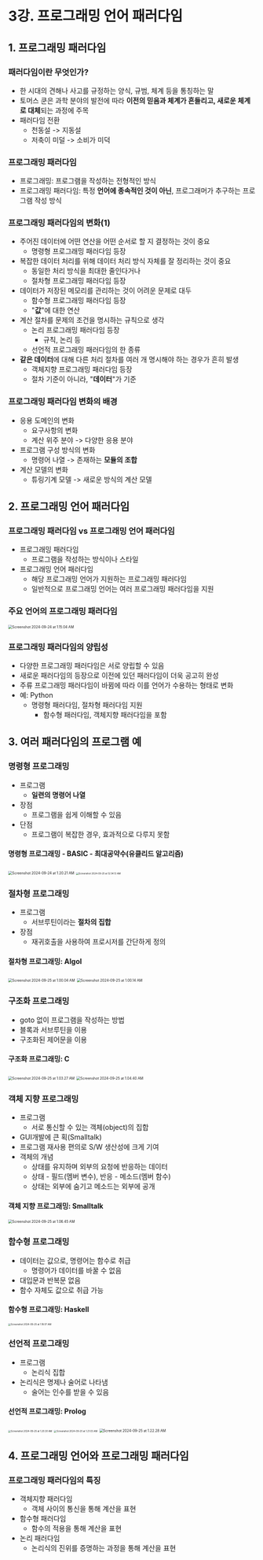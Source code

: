 # 3강. 프로그래밍 언어 패러다임

## 1. 프로그래밍 패러다임

### 패러다임이란 무엇인가?

- 한 시대의 견해나 사고를 규정하는 양식, 규범, 체계 등을 통칭하는 말
- 토머스 쿤은 과학 분야의 발전에 따라 **이전의 믿음과 체계가 흔들리고, 새로운 체계로 대체**되는 과정에 주목
- 패러다임 전환
  - 천동설 -> 지동설
  - 저축이 미덜 -> 소비가 미덕



### 프로그래밍 패러다임

- 프로그래밍: 프로그램을 작성하는 전형적인 방식
- 프로그래밍 패러다임: 특정 **언어에 종속적인 것이 아닌**, 프로그래머가 추구하는 프로그램 작성 방식



### 프로그래밍 패러다임의 변화(1)

- 주어진 데이터에 어떤 연산을 어떤 순서로 할 지 결정하는 것이 중요
  - 명령형 프로그래밍 패러다임 등장
- 복잡한 데이터 처리를 위해 데이터 처리 방식 자체를 잘 정리하는 것이 중요
  - 동일한 처리 방식을 최대한 줄인다거나
  - 절차형 프로그래밍 패러다임 등장
- 데이터가 저장된 메모리를 관리하는 것이 어려운 문제로 대두
  - 함수형 프로그래밍 패러다임 등장
  - "**값**"에 대한 연산
- 계산 절차를 문제의 조건을 명시하는 규칙으로 생각
  - 논리 프로그래밍 패러다임 등장
    - 규칙, 논리 등
  - 선언적 프로그래밍 패러다임의 한 종류
- **같은 데이터**에 대해 다른 처리 절차를 여러 개 명시해야 하는 경우가 흔히 발생
  - 객체지향 프로그래밍 패러다임 등장
  - 절차 기준이 아니라, "**데이터**"가 기준



### 프로그래밍 패러다임 변화의 배경

- 응용 도메인의 변화
  - 요구사항의 변화
  - 계산 위주 분야 -> 다양한 응용 분야
- 프로그램 구성 방식의 변화
  - 명령어 나열 -> 존재하는 **모듈의 조합**
- 계산 모델의 변화
  - 튜링기계 모델 -> 새로운 방식의 계산 모델



## 2. 프로그래밍 언어 패러다임

### 프로그래밍 패러다임 vs 프로그래밍 언어 패러다임

- 프로그래밍 패러다임
  - 프로그램을 작성하는 방식이나 스타일
- 프로그래밍 언어 패러다임
  - 해당 프로그래밍 언어가 지원하는 프로그래밍 패러다임
  - 일반적으로 프로그래밍 언어는 여러 프로그래밍 패러다임을 지원



### 주요 언어의 프로그래밍 패러다임

<img src="./assets/Screenshot 2024-09-24 at 1.15.04 AM.png" alt="Screenshot 2024-09-24 at 1.15.04 AM" style="zoom:50%;" />



### 프로그래밍 패러다임의 양립성

- 다양한 프로그래밍 패러다임은 서로 양립할 수 있음
- 새로운 패러다임의 등장으로 이전에 있던 패러다임이 더욱 공고히 완성
- 주류 프로그래밍 패러다임이 바뀜에 따라 이를 언어가 수용하는 형태로 변화
- 예: Python
  - 명령형 패러다임, 절차형 패러다임 지원
    - 함수형 패러다임, 객체지향 패러다임을 포함



## 3. 여러 패러다임의 프로그램 예

### 명령형 프로그래밍

- 프로그램
  - **일련의 명령어 나열**
- 장점
  - 프로그램을 쉽게 이해할 수 있음
- 단점
  - 프로그램이 복잡한 경우, 효과적으로 다루지 못함



#### 명령형 프로그래밍 - BASIC - 최대공약수(유클리드 알고리즘)

<img src="./assets/Screenshot 2024-09-24 at 1.20.21 AM.png" alt="Screenshot 2024-09-24 at 1.20.21 AM" style="zoom:50%;" />

<img src="./assets/Screenshot 2024-09-25 at 12.54.13 AM.png" alt="Screenshot 2024-09-25 at 12.54.13 AM" style="zoom:33%;" /> 



### 절차형 프로그래밍

- 프로그램
  - 서브루틴이라는 **절차의 집합**
- 장점
  - 재귀호출을 사용하여 프로시저를 간단하게 정의



#### 절차형 프로그래밍:  Algol

<img src="./assets/Screenshot 2024-09-25 at 1.00.04 AM.png" alt="Screenshot 2024-09-25 at 1.00.04 AM" style="zoom:50%;" />

<img src="./assets/Screenshot 2024-09-25 at 1.00.14 AM.png" alt="Screenshot 2024-09-25 at 1.00.14 AM" style="zoom:50%;" />



### 구조화 프로그래밍

- goto 없이 프로그램을 작성하는 방법
- 블록과 서브루틴을 이용
- 구조화된 제어문을 이용



#### 구조화 프로그래밍: C

<img src="./assets/Screenshot 2024-09-25 at 1.03.27 AM.png" alt="Screenshot 2024-09-25 at 1.03.27 AM" style="zoom:50%;" />

<img src="./assets/Screenshot 2024-09-25 at 1.04.40 AM.png" alt="Screenshot 2024-09-25 at 1.04.40 AM" style="zoom:50%;" />





### 객체 지향 프로그래밍

- 프로그램
  - 서로 통신할 수 있는 객체(object)의 집합
- GUI개발에 큰 획(Smalltalk)
- 프로그램 재사용 편의로 S/W 생산성에 크게 기여
- 객체의 개념
  - 상태를 유지하며 외부의 요청에 반응하는 데이터
  - 상태 - 필드(멤버 변수), 반응 - 메소드(멤버 함수)
  - 상태는 외부에 숨기고 메소드는 외부에 공개



#### 객체 지향 프로그래밍: Smalltalk

<img src="./assets/Screenshot 2024-09-25 at 1.06.45 AM.png" alt="Screenshot 2024-09-25 at 1.06.45 AM" style="zoom:50%;" />



### 함수형 프로그래밍

- 데이터는 값으로, 명령어는 함수로 취급
  - 명령어가 데이터를 바꿀 수 없음
- 대입문과 반복문 없음
- 함수 자체도 값으로 취급 가능



#### 함수형 프로그래밍: Haskell

<img src="./assets/Screenshot 2024-09-25 at 1.18.07 AM.png" alt="Screenshot 2024-09-25 at 1.18.07 AM" style="zoom:33%;" />



### 선언적 프로그래밍

- 프로그램
  - 논리식 집합
- 논리식은 명제나 술어로 나타냄
  - 술어는 인수를 받을 수 있음



#### 선언적 프로그래밍: Prolog

<img src="./assets/Screenshot 2024-09-25 at 1.20.30 AM.png" alt="Screenshot 2024-09-25 at 1.20.30 AM" style="zoom:33%;" />

<img src="./assets/Screenshot 2024-09-25 at 1.21.03 AM.png" alt="Screenshot 2024-09-25 at 1.21.03 AM" style="zoom:33%;" />

<img src="./assets/Screenshot 2024-09-25 at 1.22.28 AM.png" alt="Screenshot 2024-09-25 at 1.22.28 AM" style="zoom:50%;" />





## 4. 프로그래밍 언어와 프로그래밍 패러다임

### 프로그래밍 패러다임의 특징

- 객체지향 패러다임
  - 객체 사이의 통신을 통해 계산을 표현
- 함수형 패러다임
  - 함수의 적용을 통해 계산을 표현
- 논리 패러다임
  - 논리식의 진위를 증명하는 과정을 통해 계산을 표현